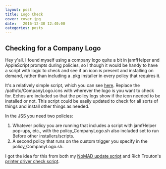 ```yaml
---
layout: post
title: Logo Check
cover: cover.jpg
date:   2016-12-30 12:40:00
categories: posts
---
```


## Checking for a Company Logo

Hey y'all. I found myself using a company logo quite a bit in jamfHelper and AppleScript prompts during policies, so I though it would be handy to have a script with logic to check and see if an icon is present and installing on demand, rather than including a .pkg installer in every policy that requires it. 

It's a relatively simple script, which you can see [here](https://github.com/smashism/casper-scripts/blob/master/policy_CompanyLogo.sh). Replace the /path/to/CompanyLogo.icns with wherever the logo is you want to check for. Echos are included so that the policy logs show if the icon needed to be installed or not. This script could be easily updated to check for all sorts of things and install other things as needed.`

In the JSS you need two policies:
1. Whatever policy you are running that includes a script with jamfHelper pop-ups, etc., with the policy_CompanyLogo.sh also included set to run Before other installers/scripts.
2. A second policy that runs on the custom trigger you specify in the policy_CompanyLogo.sh.

I got the idea for this from both my [NoMAD update script](https://github.com/smashism/casper-scripts/blob/master/update_nomad.sh) and Rich Trouton's [printer driver check script](https://gist.github.com/rtrouton/8830790#file-gistfile1-sh).
